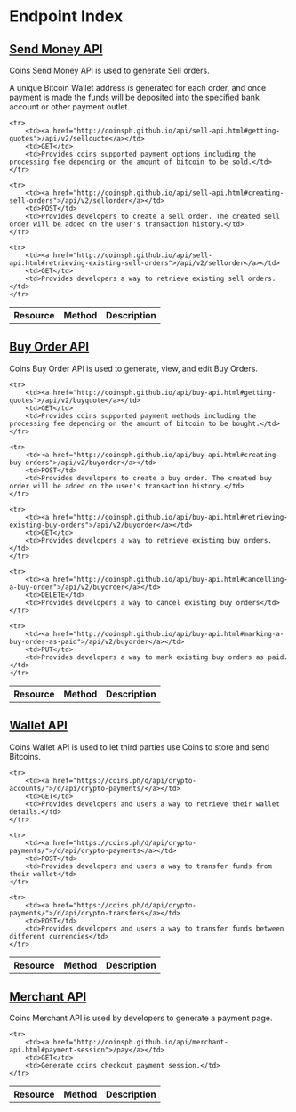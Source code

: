 # Endpoint Index

## [Send Money API](sell-api.html)

Coins Send Money API is used to generate Sell orders.

A unique Bitcoin Wallet address is generated for each order, and once payment is
made the funds will be deposited into the specified bank account or other
payment outlet.

<table>
    <th>Resource</th>
    <th>Method</th>
    <th>Description</th>

    <tr>
        <td><a href="http://coinsph.github.io/api/sell-api.html#getting-quotes">/api/v2/sellquote</a></td>
        <td>GET</td>
        <td>Provides coins supported payment options including the processing fee depending on the amount of bitcoin to be sold.</td>
    </tr>

    <tr>
        <td><a href="http://coinsph.github.io/api/sell-api.html#creating-sell-orders">/api/v2/sellorder</a></td>
        <td>POST</td>
        <td>Provides developers to create a sell order. The created sell order will be added on the user's transaction history.</td>
    </tr>

    <tr>
        <td><a href="http://coinsph.github.io/api/sell-api.html#retrieving-existing-sell-orders">/api/v2/sellorder</a></td>
        <td>GET</td>
        <td>Provides developers a way to retrieve existing sell orders.</td>
    </tr>
</table>

## [Buy Order API](buy-api.html)

Coins Buy Order API is used to generate, view, and edit Buy Orders.

<table>
    <th>Resource</th>
    <th>Method</th>
    <th>Description</th>

    <tr>
        <td><a href="http://coinsph.github.io/api/buy-api.html#getting-quotes">/api/v2/buyquote</a></td>
        <td>GET</td>
        <td>Provides coins supported payment methods including the processing fee depending on the amount of bitcoin to be bought.</td>
    </tr>

    <tr>
        <td><a href="http://coinsph.github.io/api/buy-api.html#creating-buy-orders">/api/v2/buyorder</a></td>
        <td>POST</td>
        <td>Provides developers to create a buy order. The created buy order will be added on the user's transaction history.</td>
    </tr>

    <tr>
        <td><a href="http://coinsph.github.io/api/buy-api.html#retrieving-existing-buy-orders">/api/v2/buyorder</a></td>
        <td>GET</td>
        <td>Provides developers a way to retrieve existing buy orders.</td>
    </tr>

    <tr>
        <td><a href="http://coinsph.github.io/api/buy-api.html#cancelling-a-buy-order">/api/v2/buyorder</a></td>
        <td>DELETE</td>
        <td>Provides developers a way to cancel existing buy orders</td>
    </tr>

    <tr>
        <td><a href="http://coinsph.github.io/api/buy-api.html#marking-a-buy-order-as-paid">/api/v2/buyorder</a></td>
        <td>PUT</td>
        <td>Provides developers a way to mark existing buy orders as paid.</td>
    </tr>
</table>

## [Wallet API](wallet-api.html)

Coins Wallet API is used to let third parties use Coins to store and send
Bitcoins.

<table>
    <th>Resource</th>
    <th>Method</th>
    <th>Description</th>

    <tr>
        <td><a href="https://coins.ph/d/api/crypto-accounts/">/d/api/crypto-payments/</a></td>
        <td>GET</td>
        <td>Provides developers and users a way to retrieve their wallet details.</td>
    </tr>

    <tr>
        <td><a href="https://coins.ph/d/api/crypto-payments/">/d/api/crypto-payments</a></td>
        <td>POST</td>
        <td>Provides developers and users a way to transfer funds from their wallet</td>
    </tr>

    <tr>
        <td><a href="https://coins.ph/d/api/crypto-payments/">/d/api/crypto-transfers</a></td>
        <td>POST</td>
        <td>Provides developers and users a way to transfer funds between different currencies</td>
    </tr>
</table>

## [Merchant API](merchant-api.html)

Coins Merchant API is used by developers to generate a payment page.

<table>
    <th>Resource</th><th>Method</th><th>Description</th>

    <tr>
        <td><a href="http://coinsph.github.io/api/merchant-api.html#payment-session">/pay</a></td>
        <td>GET</td>
        <td>Generate coins checkout payment session.</td>
    </tr>
</table>
